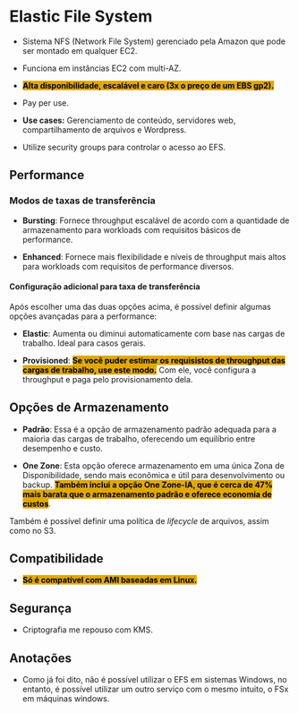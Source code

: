 # Elastic File System
- Sistema NFS (Network File System) gerenciado pela Amazon que pode ser montado em qualquer EC2.

- Funciona em instâncias EC2 com multi-AZ.

- <span style="background-color: #e0a800; color: black;font-weight:bold">Alta disponibilidade, escalável e caro (3x o preço de um EBS gp2).
</span>

- Pay per use.

- **Use cases:** Gerenciamento de conteúdo, servidores web, compartilhamento de arquivos e Wordpress.

- Utilize security groups para controlar o acesso ao EFS.

## Performance

### Modos de taxas de transferência
- **Bursting**: Fornece throughput escalável de acordo com a quantidade de armazenamento para workloads com requisitos básicos de performance.

- **Enhanced**: Fornece mais flexibilidade e níveis de throughput mais altos para workloads com requisitos de performance diversos.

#### Configuração adicional para taxa de transferência
Após escolher uma das duas opções acima, é possível definir algumas opções avançadas para a performance:
- **Elastic**: Aumenta ou diminui automaticamente com base nas cargas de trabalho. Ideal para casos gerais.

- **Provisioned**: <span style="background-color: #e0a800; color: black;font-weight:bold">Se você puder estimar os requisistos de throughput das cargas de trabalho, use este modo.</span> Com ele, você configura a throughput e paga pelo provisionamento dela.

## Opções de Armazenamento
- **Padrão**: Essa é a opção de armazenamento padrão adequada para a maioria das cargas de trabalho, oferecendo um equilíbrio entre desempenho e custo.

- **One Zone**: Esta opção oferece armazenamento em uma única Zona de Disponibilidade, sendo mais econômica e útil para desenvolvimento ou backup. <span style="background-color: #e0a800; color: black;font-weight:bold">Também inclui a opção One Zone-IA, que é cerca de 47% mais barata que o armazenamento padrão e oferece economia de custos</span>.

Também é possível definir uma política de _lifecycle_ de arquivos, assim como no S3.

## Compatibilidade
- <span style="background-color: #e0a800; color: black;font-weight:bold">Só é compatível com AMI baseadas em Linux.</span>

## Segurança
- Criptografia me repouso com KMS.

## Anotações
- Como já foi dito, não é possível utilizar o EFS em sistemas Windows, no entanto, é possível utilizar um outro serviço com o mesmo intuito, o FSx em máquinas windows.
